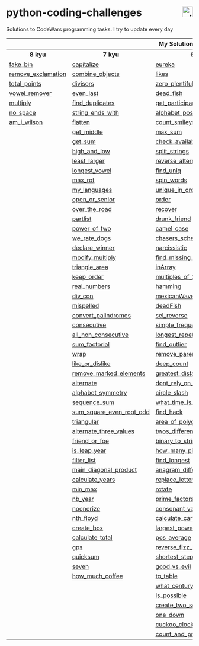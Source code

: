 # python-coding-challenges <a href="https://www.codewars.com/users/DeSaad" target="_blank"> <img src="https://www.codewars.com/users/DeSaad/badges/small" alt="visitor counter" align="right" valign="center" height="28.5"/></a>

Solutions to CodeWars programming tasks. I try to update every day

<p align='center'>
<table>
  <tr>
      <th colspan="6">My Solutions</th>
  </tr>
  <tr > 
      <th>8 kyu</th>
      <th>7 kyu</th>  
      <th>6 kyu</th>    
      <th>5 kyu</th>  
      <th>others</th>  
  </tr>
  <tr>
    <td><a href="https://github.com/esadakman/python-coding-challenges/blob/master/8_kyu/fake_bin.md">fake_bin</a></td>
    <td><a href="https://github.com/esadakman/python-coding-challenges/blob/master/7_kyu/capitalize.md">capitalize</a></td>
    <td><a href="https://github.com/esadakman/python-coding-challenges/blob/master/6_kyu/eureka.md">eureka</a></td> 
    <td><a href="https://github.com/esadakman/python-coding-challenges/blob/master/5_kyu/generate_hashtag.md">generate_hashtag</a></td>
    <td><a href="https://github.com/esadakman/python-coding-challenges/blob/master/others/baseball_game.md" >baseball_game</a></td>
  </tr> 
  <tr>
    <td><a href="https://github.com/esadakman/python-coding-challenges/blob/master/8_kyu/remove_exclamation.md" >remove_exclamation</a></td>
    <td><a href="https://github.com/esadakman/python-coding-challenges/blob/master/7_kyu/combine_objects.md" >combine_objects</a></td>
    <td><a href="https://github.com/esadakman/python-coding-challenges/blob/master/6_kyu/likes.md">likes</a></td> 
    <td><a href="https://github.com/esadakman/python-coding-challenges/blob/master/5_kyu/human_readable_time.md" >human_readable</a></td>
    <td><a href=""></a></td>
  </tr> 
  <tr>
    <td><a href="https://github.com/esadakman/python-coding-challenges/blob/master/8_kyu/total_points.md" >total_points</a></td>
    <td><a href="https://github.com/esadakman/python-coding-challenges/blob/master/7_kyu/divisors.md">divisors</a></td>
    <td><a href="https://github.com/esadakman/python-coding-challenges/blob/master/6_kyu/zero_plentiful.md" >zero_plentiful</a></td> 
    <td><a href="https://github.com/esadakman/python-coding-challenges/blob/master/5_kyu/domain_name.md">domain_name</a></td>
    <td><a href=""></a></td>
  </tr> 
  <tr>
    <td><a href="https://github.com/esadakman/python-coding-challenges/blob/master/8_kyu/vowel_remover.md" >vowel_remover</a></td>
    <td><a href="https://github.com/esadakman/python-coding-challenges/blob/master/7_kyu/even_last.md">even_last</a></td>
    <td><a href="https://github.com/esadakman/python-coding-challenges/blob/master/6_kyu/dead_fish.md">dead_fish</a></td> 
    <td><a href="https://github.com/esadakman/python-coding-challenges/blob/master/5_kyu/anagrams.md">anagrams</a></td>
    <td><a href=""></a></td>
  </tr> 
  <tr>
    <td><a href="https://github.com/esadakman/python-coding-challenges/blob/master/8_kyu/multiply.md">multiply</a></td>
    <td><a href="https://github.com/esadakman/python-coding-challenges/blob/master/7_kyu/find_duplicates.md" >find_duplicates</a></td>
    <td><a href="https://github.com/esadakman/python-coding-challenges/blob/master/6_kyu/get_participants.md" >get_participants</a></td> 
    <td><a href="https://github.com/esadakman/python-coding-challenges/blob/master/5_kyu/pig_it.md">pig_it</a></td>
    <td><a href=""></a></td>
  </tr> 
  <tr>
    <td><a href="https://github.com/esadakman/python-coding-challenges/blob/master/8_kyu/no_space.md">no_space</a></td>
    <td><a href="https://github.com/esadakman/python-coding-challenges/blob/master/7_kyu/string_ends_with.md" >string_ends_with</a></td> 
    <td><a href="https://github.com/esadakman/python-coding-challenges/blob/master/6_kyu/alphabet_position.md" >alphabet_position</a></td> 
    <td><a href="https://github.com/esadakman/python-coding-challenges/blob/master/5_kyu/luck_check.md">luck_check</a></td>
    <td><a href=""></a></td>
  </tr> 
  <tr>
    <td><a href="https://github.com/esadakman/python-coding-challenges/blob/master/8_kyu/am_i_wilson.md">am_i_wilson</a></td>
    <td><a href="https://github.com/esadakman/python-coding-challenges/blob/master/7_kyu/flatten.md">flatten</a></td>
    <td><a href="https://github.com/esadakman/python-coding-challenges/blob/master/6_kyu/count_smileys.md" >count_smileys</a></td>  
    <td><a href="https://github.com/esadakman/python-coding-challenges/blob/master/5_kyu/scramble.md">scramblies</a></td>
    <td><a href=""></a></td>
  </tr> 
  <tr>
    <td><a href=""></a></td>
    <td><a href="https://github.com/esadakman/python-coding-challenges/blob/master/7_kyu/get_middle.md" >get_middle</a></td>
    <td><a href="https://github.com/esadakman/python-coding-challenges/blob/master/6_kyu/max_sum.md">max_sum</a></td> 
    <td><a href="https://github.com/esadakman/python-coding-challenges/blob/master/5_kyu/is_merge.md">is_merge</a></td>
    <td><a href=""></a></td>
  </tr> 
  <tr>
    <td><a href=""></a></td>
    <td><a href="https://github.com/esadakman/python-coding-challenges/blob/master/7_kyu/get_sum.md">get_sum</a></td>
    <td><a href="https://github.com/esadakman/python-coding-challenges/blob/master/6_kyu/check_availability.md" >check_availability</a></td> 
    <td><a href="https://github.com/esadakman/python-coding-challenges/blob/master/5_kyu/alphanumeric.md">alphanumeric</a></td>
    <td><a href=""></a></td>
  </tr> 
  <tr>
    <td><a href=""></a></td>
    <td><a href="https://github.com/esadakman/python-coding-challenges/blob/master/7_kyu/high_and_low.md" >high_and_low</a></td>
    <td><a href="https://github.com/esadakman/python-coding-challenges/blob/master/6_kyu/split_strings.md" >split_strings</a></td> 
     <td><a href="https://github.com/esadakman/python-coding-challenges/blob/master/5_kyu/josephus_survivor.md">josephus_survivor</a></td>
    <td><a href=""></a></td>
  </tr> 
  <tr>
    <td><a href=""></a></td>
    <td><a href="https://github.com/esadakman/python-coding-challenges/blob/master/7_kyu/least_larger.md" >least_larger</a></td>
    <td><a href="https://github.com/esadakman/python-coding-challenges/blob/master/6_kyu/reverse_alternate.md" >reverse_alternate</a></td> 
    <td><a href="https://github.com/esadakman/python-coding-challenges/blob/master/5_kyu/max_sequence.md">max_sequence</a></td>
    <td><a href=""></a></td>
  </tr> 
  <tr>
    <td><a href=""></a></td>
    <td><a href="https://github.com/esadakman/python-coding-challenges/blob/master/7_kyu/longest_vowel.md" >longest_vowel</a></td>
    <td><a href="https://github.com/esadakman/python-coding-challenges/blob/master/6_kyu/find_uniq.md">find_uniq</a></td> 
    <td><a href="https://github.com/esadakman/python-coding-challenges/blob/master/5_kyu/choose_best_sum.md">choose_best_sum</a></td>
    <td><a href=""></a></td>
  </tr> 
  <tr>
    <td><a href=""></a></td>
    <td><a href="https://github.com/esadakman/python-coding-challenges/blob/master/7_kyu/max_rot.md">max_rot</a></td>
    <td><a href="https://github.com/esadakman/python-coding-challenges/blob/master/6_kyu/spin_words.md">spin_words</a></td> 
    <td><a href=""></a></td>
    <td><a href=""></a></td>
  </tr> 
  <tr>
    <td><a href=""></a></td>
    <td><a href="https://github.com/esadakman/python-coding-challenges/blob/master/7_kyu/my_languages.md" >my_languages</a></td>
    <td><a href="https://github.com/esadakman/python-coding-challenges/blob/master/6_kyu/unique_in_order.md">unique_in_order</a></td> 
    <td><a href=""></a></td>
    <td><a href=""></a></td>
  </tr> 
  <tr>
    <td><a href=""></a></td>
    <td><a href="https://github.com/esadakman/python-coding-challenges/blob/master/7_kyu/open_or_senior.md" >open_or_senior</a></td>
    <td><a href="https://github.com/esadakman/python-coding-challenges/blob/master/6_kyu/order.md">order</a></td> 
    <td><a href=""></a></td>
    <td><a href=""></a></td>
  </tr> 
  <tr>
    <td><a href=""></a></td>
    <td><a href="https://github.com/esadakman/python-coding-challenges/blob/master/7_kyu/over_the_road.md" >over_the_road</a></td>
    <td><a href="https://github.com/esadakman/python-coding-challenges/blob/master/6_kyu/recover.md">recover</a></td> 
    <td><a href=""></a></td>
    <td><a href=""></a></td>
  </tr> 
  <tr>
    <td><a href=""></a></td>
    <td><a href="https://github.com/esadakman/python-coding-challenges/blob/master/7_kyu/partlist.md">partlist</a></td>
    <td><a href="https://github.com/esadakman/python-coding-challenges/blob/master/6_kyu/drunk_friend.md" >drunk_friend</a></td> 
    <td><a href=""></a></td>
    <td><a href=""></a></td>
  </tr> 
  <tr>
    <td><a href=""></a></td>
    <td><a href="https://github.com/esadakman/python-coding-challenges/blob/master/7_kyu/power_of_two.md" >power_of_two</a></td>
    <td><a href="https://github.com/esadakman/python-coding-challenges/blob/master/6_kyu/camel_case.md" >camel_case</a></td> 
    <td><a href=""></a></td>
    <td><a href=""></a></td>
  </tr> 
  <tr>
    <td><a href=""></a></td>
    <td><a href="https://github.com/esadakman/python-coding-challenges/blob/master/7_kyu/we_rate_dogs.md" >we_rate_dogs</a></td>
    <td><a href="https://github.com/esadakman/python-coding-challenges/blob/master/6_kyu/chasers_schedule.md" >chasers_schedule</a></td>
    <td><a href=""></a></td>
    <td><a href=""></a></td>
  </tr> 
  <tr>
    <td><a href=""></a></td>
    <td><a href="https://github.com/esadakman/python-coding-challenges/blob/master/7_kyu/declare_winner.md" >declare_winner</a></td>
    <td><a href="https://github.com/esadakman/python-coding-challenges/blob/master/6_kyu/narcissistic.md" >narcissistic</a></td>
    <td><a href=""></a></td>
    <td><a href=""></a></td>
  </tr>
  <tr>
    <td><a href=""></a></td>
    <td><a href="https://github.com/esadakman/python-coding-challenges/blob/master/7_kyu/modify_multiply.md">modify_multiply</a></td>
    <td><a href="https://github.com/esadakman/python-coding-challenges/blob/master/6_kyu/find_missing_letter.md" >find_missing_letter</a></td>
    <td><a href=""></a></td>
    <td><a href=""></a></td>
  </tr>
  <tr>
    <td><a href=""></a></td>
    <td><a href="https://github.com/esadakman/python-coding-challenges/blob/master/7_kyu/triangle_area.md">triangle_area</a></td> 
    <td><a href="https://github.com/esadakman/python-coding-challenges/blob/master/6_kyu/inArray.md" >inArray</a></td>
    <td><a href=""></a></td>
    <td><a href=""></a></td>
  </tr>
  <tr>
    <td><a href=""></a></td>
    <td><a href="https://github.com/esadakman/python-coding-challenges/blob/master/7_kyu/keep_order.md">keep_order</a></td> 
    <td><a href="https://github.com/esadakman/python-coding-challenges/blob/master/6_kyu/multiples_of_3_or_5.md" >multiples_of_3_or_5</a></td>
    <td><a href=""></a></td>
    <td><a href=""></a></td>
  </tr>
  <tr>
    <td><a href=""></a></td>
    <td><a href="https://github.com/esadakman/python-coding-challenges/blob/master/7_kyu/real_numbers.md">real_numbers</a></td> 
    <td><a href="https://github.com/esadakman/python-coding-challenges/blob/master/6_kyu/hamming.md">hamming</a></td>
    <td><a href=""></a></td>
    <td><a href=""></a></td>
  </tr>
  <tr>
    <td><a href=""></a></td>
    <td><a href="https://github.com/esadakman/python-coding-challenges/blob/master/7_kyu/div_con.md">div_con</a></td> 
    <td><a href="https://github.com/esadakman/python-coding-challenges/blob/master/6_kyu/wave.md">mexicanWave</a></td>
    <td><a href=""></a></td>
    <td><a href=""></a></td>
  </tr>
  <tr>
    <td><a href=""></a></td>
    <td><a href="https://github.com/esadakman/python-coding-challenges/blob/master/7_kyu/mispelled.md">mispelled</a></td> 
    <td><a href="https://github.com/esadakman/python-coding-challenges/blob/master/6_kyu/deadFish.md">deadFish</a></td>
    <td><a href=""></a></td>
    <td><a href=""></a></td>
  </tr>
  <tr>
    <td><a href=""></a></td>
    <td><a href="https://github.com/esadakman/python-coding-challenges/blob/master/7_kyu/convert_palindromes.md">convert_palindromes</a></td> 
    <td><a href="https://github.com/esadakman/python-coding-challenges/blob/master/6_kyu/sel_reverse.md">sel_reverse</a></td>
    <td><a href=""></a></td>
    <td><a href=""></a></td>
  </tr>
  <tr>
    <td><a href=""></a></td>
    <td><a href="https://github.com/esadakman/python-coding-challenges/blob/master/7_kyu/consecutive.md">consecutive</a></td> 
    <td><a href="https://github.com/esadakman/python-coding-challenges/blob/master/6_kyu/simple_frequency_sort.md" >simple_frequency_sort</a></td>
    <td><a href=""></a></td>
    <td><a href=""></a></td>
  </tr>
  <tr>
    <td><a href=""></a></td>
    <td><a href="https://github.com/esadakman/python-coding-challenges/blob/master/7_kyu/all_non_consecutive.md">all_non_consecutive</a></td>  
    <td><a href="https://github.com/esadakman/python-coding-challenges/blob/master/6_kyu/longest_repetition.md" >longest_repetition</a></td>
    <td><a href=""></a></td>
    <td><a href=""></a></td>
  </tr>
  <tr>
    <td><a href=""></a></td>
    <td><a href="https://github.com/esadakman/python-coding-challenges/blob/master/7_kyu/sum_factorial.md">sum_factorial</a></td>  
    <td><a href="https://github.com/esadakman/python-coding-challenges/blob/master/6_kyu/find_outlier.md" >find_outlier</a></td>
    <td><a href=""></a></td>
    <td><a href=""></a></td>
  </tr>
  <tr>
    <td><a href=""></a></td>
    <td><a href="https://github.com/esadakman/python-coding-challenges/blob/master/7_kyu/wrap.md">wrap</a></td> 
    <td><a href="https://github.com/esadakman/python-coding-challenges/blob/master/6_kyu/remove_parentheses.md" >remove_parentheses</a></td>
    <td><a href=""></a></td>
    <td><a href=""></a></td>

  </tr>
  <tr>
    <td><a href=""></a></td>
    <td><a href="https://github.com/esadakman/python-coding-challenges/blob/master/7_kyu/like_or_dislike.md">like_or_dislike</a></td>
    <td><a href="https://github.com/esadakman/python-coding-challenges/blob/master/6_kyu/deep_count.md">deep_count</a></td>
    <td><a href=""></a></td>
    <td><a href=""></a></td>
  </tr>
  <tr>
    <td><a href=""></a></td>
    <td><a href="https://github.com/esadakman/python-coding-challenges/blob/master/7_kyu/remove_marked_elements.md">remove_marked_elements</a></td> 
    <td><a href="https://github.com/esadakman/python-coding-challenges/blob/master/6_kyu/greatest_distance.md" >greatest_distance</a></td>
    <td><a href=""></a></td>
    <td><a href=""></a></td>
  </tr>
  <tr>
    <td><a href=""></a></td>
    <td><a href="https://github.com/esadakman/python-coding-challenges/blob/master/7_kyu/alternate.md">alternate</a></td> 
    <td><a href="https://github.com/esadakman/python-coding-challenges/blob/master/6_kyu/dont_rely_on_luck.md" >dont_rely_on_luck</a></td>
    <td><a href=""></a></td>
    <td><a href=""></a></td>
  </tr>
  <tr>
    <td><a href=""></a></td>
    <td><a href="https://github.com/esadakman/python-coding-challenges/blob/master/7_kyu/alphabetSymmetry.md">alphabet_symmetry</a></td> 
    <td><a href="https://github.com/esadakman/python-coding-challenges/blob/master/6_kyu/circle_slash.md" >circle_slash</a></td>
    <td><a href=""></a></td>
    <td><a href=""></a></td>
  </tr>
  <tr>
    <td><a href=""></a></td>
    <td><a href="https://github.com/esadakman/python-coding-challenges/blob/master/7_kyu/sequence_sum.md">sequence_sum</a></td> 
    <td><a href="https://github.com/esadakman/python-coding-challenges/blob/master/6_kyu/what_time_is_it.md" >what_time_is_it</a></td>
    <td><a href=""></a></td>
    <td><a href=""></a></td>
  </tr>
  <tr>
    <td><a href=""></a></td>
    <td><a href="https://github.com/esadakman/python-coding-challenges/blob/master/7_kyu/sum_square_even_root_odd.md">sum_square_even_root_odd</a></td>
    <td><a href="https://github.com/esadakman/python-coding-challenges/blob/master/6_kyu/find_hack.md" >find_hack</a></td>
    <td><a href=""></a></td>
    <td><a href=""></a></td>
  </tr>
  <tr>
    <td><a href=""></a></td>
    <td><a href="https://github.com/esadakman/python-coding-challenges/blob/master/7_kyu/triangular.md">triangular</a></td>
    <td><a href="https://github.com/esadakman/python-coding-challenges/blob/master/6_kyu/area_of_polygon_inside_circle.md" >area_of_polygon_inside_circle</a></td>
    <td><a href=""></a></td>
    <td><a href=""></a></td>
  </tr>
  <tr>
    <td><a href=""></a></td>
    <td><a href="https://github.com/esadakman/python-coding-challenges/blob/master/7_kyu/alternate_three_values.md">alternate_three_values</a></td>
    <td><a href="https://github.com/esadakman/python-coding-challenges/blob/master/6_kyu/twos_difference.md" >twos_difference</a></td>
    <td><a href=""></a></td>
    <td><a href=""></a></td>
  </tr>
  <tr>
    <td><a href=""></a></td>
    <td><a href="https://github.com/esadakman/python-coding-challenges/blob/master/7_kyu/friend_or_foe.md">friend_or_foe</a></td>
    <td><a href="https://github.com/esadakman/python-coding-challenges/blob/master/6_kyu/binary_to_string.md" >binary_to_string</a></td>
    <td><a href=""></a></td>
    <td><a href=""></a></td>
  </tr>
  <tr>
    <td><a href=""></a></td>
    <td><a href="https://github.com/esadakman/python-coding-challenges/blob/master/7_kyu/is_leap_year.md">is_leap_year</a></td>
    <td><a href="https://github.com/esadakman/python-coding-challenges/blob/master/6_kyu/how_many_pizzas.md" >how_many_pizzas</a></td>
    <td><a href=""></a></td>
    <td><a href=""></a></td>
  </tr>
  <tr>
    <td><a href=""></a></td>
    <td><a href="https://github.com/esadakman/python-coding-challenges/blob/master/7_kyu/filter_list.md">filter_list</a></td>
    <td><a href="https://github.com/esadakman/python-coding-challenges/blob/master/6_kyu/find_longest.md" >find_longest</a></td>
    <td><a href=""></a></td>
    <td><a href=""></a></td>
  </tr>
  <tr>
    <td><a href=""></a></td>
    <td><a href="https://github.com/esadakman/python-coding-challenges/blob/master/7_kyu/main_diagonal_product.md">main_diagonal_product</a></td>
    <td><a href="https://github.com/esadakman/python-coding-challenges/blob/master/6_kyu/anagram_difference.md" >anagram_difference</a></td>
    <td><a href=""></a></td>
    <td><a href=""></a></td>
  </tr>
  <tr>
    <td><a href=""></a></td>
    <td><a href="https://github.com/esadakman/python-coding-challenges/blob/master/7_kyu/calculate_years.md">calculate_years</a></td>
    <td><a href="https://github.com/esadakman/python-coding-challenges/blob/master/6_kyu/replace_letters.md" >replace_letters</a></td>
    <td><a href=""></a></td>
    <td><a href=""></a></td>
  </tr>
  <tr>
    <td><a href=""></a></td>
    <td><a href="https://github.com/esadakman/python-coding-challenges/blob/master/7_kyu/min_max.md">min_max</a></td>
    <td><a href="https://github.com/esadakman/python-coding-challenges/blob/master/6_kyu/rotate.md" >rotate</a></td>
    <td><a href=""></a></td>
    <td><a href=""></a></td>
  </tr>
  <tr>
    <td><a href=""></a></td>
    <td><a href="https://github.com/esadakman/python-coding-challenges/blob/master/7_kyu/nb_year.md">nb_year</a></td> 
    <td><a href="https://github.com/esadakman/python-coding-challenges/blob/master/6_kyu/prime_factors.md" >prime_factors</a></td>
    <td><a href=""></a></td>
    <td><a href=""></a></td>
  </tr>
  <tr>
    <td><a href=""></a></td>
    <td><a href="https://github.com/esadakman/python-coding-challenges/blob/master/7_kyu/noonerize.md">noonerize</a></td> 
    <td><a href="https://github.com/esadakman/python-coding-challenges/blob/master/6_kyu/consonant_value.md" >consonant_value</a></td>
    <td><a href=""></a></td>
    <td><a href=""></a></td>
  </tr>
  <tr>
    <td><a href=""></a></td>
    <td><a href="https://github.com/esadakman/python-coding-challenges/blob/master/7_kyu/nth_floyd.md">nth_floyd</a></td> 
    <td><a href="https://github.com/esadakman/python-coding-challenges/blob/master/6_kyu/calculate_cart_total.md" >calculate_cart_total</a></td>
    <td><a href=""></a></td>
    <td><a href=""></a></td>
  </tr>
  <tr>
    <td><a href=""></a></td>
    <td><a href="https://github.com/esadakman/python-coding-challenges/blob/master/7_kyu/create_box.md">create_box</a></td> 
    <td><a href="https://github.com/esadakman/python-coding-challenges/blob/master/6_kyu/largest_power.md" >largest_power</a></td>
    <td><a href=""></a></td>
    <td><a href=""></a></td>
  </tr>
  <tr>
    <td><a href=""></a></td>
    <td><a href="https://github.com/esadakman/javaScript-coding-challenges/blob/master/7_kyu/calculate_total.md">calculate_total</a></td>
    <td><a href="https://github.com/esadakman/python-coding-challenges/blob/master/6_kyu/pos_average.md" >pos_average</a></td>
    <td><a href=""></a></td>
    <td><a href=""></a></td>
  </tr>
  <tr>
    <td><a href=""></a></td>
    <td><a href="https://github.com/esadakman/javaScript-coding-challenges/blob/master/7_kyu/gps.md">gps</a></td>
    <td><a href="https://github.com/esadakman/python-coding-challenges/blob/master/6_kyu/reverse_fizz_buzz.md" >reverse_fizz_buzz</a></td>
    <td><a href=""></a></td>
    <td><a href=""></a></td>
  </tr>
  <tr>
    <td><a href=""></a></td>
    <td><a href="https://github.com/esadakman/javaScript-coding-challenges/blob/master/7_kyu/quicksum.md">quicksum</a></td>
    <td><a href="https://github.com/esadakman/python-coding-challenges/blob/master/6_kyu/shortest_steps_to_num.md" >shortest_steps_to_num</a></td>
    <td><a href=""></a></td>
    <td><a href=""></a></td>
  </tr>
  <tr>
    <td><a href=""></a></td>
    <td><a href="https://github.com/esadakman/javaScript-coding-challenges/blob/master/7_kyu/seven.md">seven</a></td>
    <td><a href="https://github.com/esadakman/python-coding-challenges/blob/master/6_kyu/good_vs_evil.md" >good_vs_evil</a></td>
    <td><a href=""></a></td>
    <td><a href=""></a></td>
  </tr>
  <tr>
    <td><a href=""></a></td>
    <td><a href="https://github.com/esadakman/javaScript-coding-challenges/blob/master/7_kyu/how_much_coffee.md">how_much_coffee</a></td>
    <td><a href="https://github.com/esadakman/python-coding-challenges/blob/master/6_kyu/to_table.md" >to_table</a></td>
    <td><a href=""></a></td>
    <td><a href=""></a></td>
  </tr>
  <tr>
    <td><a href=""></a></td>
    <td><a href=""></a></td> 
    <td><a href="https://github.com/esadakman/python-coding-challenges/blob/master/6_kyu/what_century.md" >what_century</a></td>
    <td><a href=""></a></td>
    <td><a href=""></a></td>
  </tr>
  <tr>
    <td><a href=""></a></td>
    <td><a href=""></a></td> 
    <td><a href="https://github.com/esadakman/python-coding-challenges/blob/master/6_kyu/is_possible.md" >is_possible</a></td>
    <td><a href=""></a></td>
    <td><a href=""></a></td>
  </tr>
  <tr>
    <td><a href=""></a></td>
    <td><a href=""></a></td> 
    <td><a href="https://github.com/esadakman/python-coding-challenges/blob/master/6_kyu/create_two_sets_of_equal_sum.md" >create_two_sets_of_equal_sum</a></td>
    <td><a href=""></a></td>
    <td><a href=""></a></td>
  </tr>
  <tr>
    <td><a href=""></a></td>
    <td><a href=""></a></td> 
    <td><a href="https://github.com/esadakman/python-coding-challenges/blob/master/6_kyu/one_down.md" >one_down</a></td>
    <td><a href=""></a></td>
    <td><a href=""></a></td>
  </tr>
  <tr>
    <td><a href=""></a></td>
    <td><a href=""></a></td> 
    <td><a href="https://github.com/esadakman/python-coding-challenges/blob/master/6_kyu/cuckoo_clock.md" >cuckoo_clock</a></td>
    <td><a href=""></a></td>
    <td><a href=""></a></td>
  </tr>
  <tr>
    <td><a href=""></a></td>
    <td><a href=""></a></td> 
    <td><a href="https://github.com/esadakman/python-coding-challenges/blob/master/6_kyu/count_and_print_graph.md" >count_and_print_graph</a></td>
    <td><a href=""></a></td>
    <td><a href=""></a></td>
  </tr>
</table>
</p>
